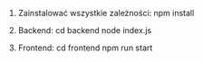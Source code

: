 
1. Zainstalować wszystkie zależności:
npm install

2. Backend:
сd backend
node index.js

3. Frontend:
сd frontend
npm run start